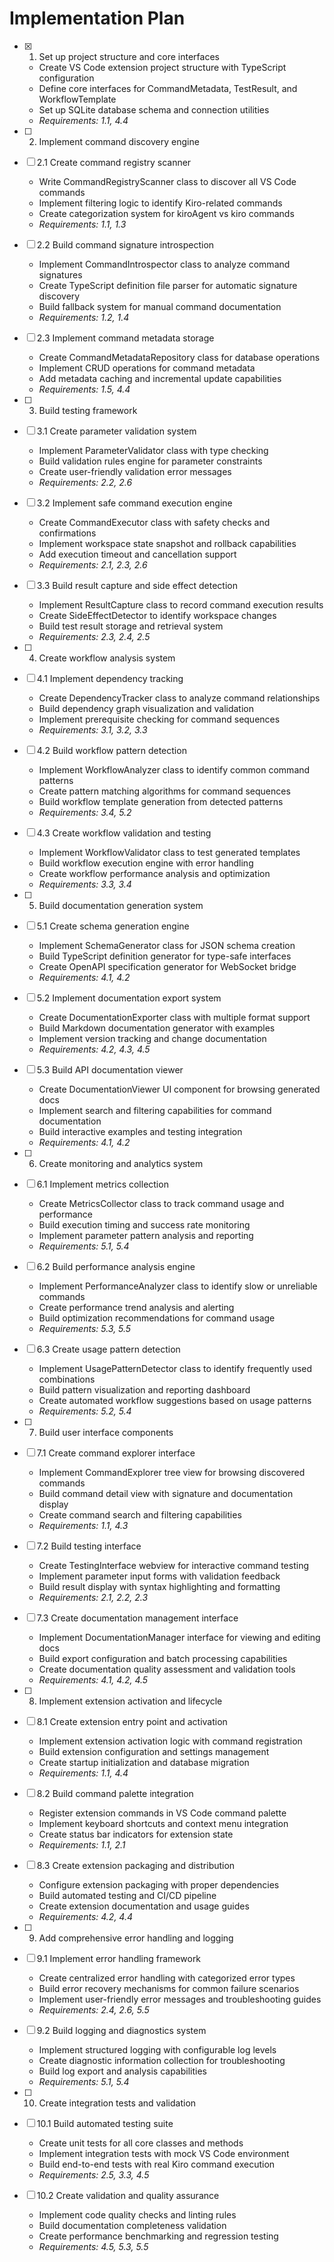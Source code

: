 # Implementation Plan

- [x] 1. Set up project structure and core interfaces
  - Create VS Code extension project structure with TypeScript configuration
  - Define core interfaces for CommandMetadata, TestResult, and WorkflowTemplate
  - Set up SQLite database schema and connection utilities
  - _Requirements: 1.1, 4.4_

- [ ] 2. Implement command discovery engine
- [ ] 2.1 Create command registry scanner
  - Write CommandRegistryScanner class to discover all VS Code commands
  - Implement filtering logic to identify Kiro-related commands
  - Create categorization system for kiroAgent vs kiro commands
  - _Requirements: 1.1, 1.3_

- [ ] 2.2 Build command signature introspection
  - Implement CommandIntrospector class to analyze command signatures
  - Create TypeScript definition file parser for automatic signature discovery
  - Build fallback system for manual command documentation
  - _Requirements: 1.2, 1.4_

- [ ] 2.3 Implement command metadata storage
  - Create CommandMetadataRepository class for database operations
  - Implement CRUD operations for command metadata
  - Add metadata caching and incremental update capabilities
  - _Requirements: 1.5, 4.4_

- [ ] 3. Build testing framework
- [ ] 3.1 Create parameter validation system
  - Implement ParameterValidator class with type checking
  - Build validation rules engine for parameter constraints
  - Create user-friendly validation error messages
  - _Requirements: 2.2, 2.6_

- [ ] 3.2 Implement safe command execution engine
  - Create CommandExecutor class with safety checks and confirmations
  - Implement workspace state snapshot and rollback capabilities
  - Add execution timeout and cancellation support
  - _Requirements: 2.1, 2.3, 2.6_

- [ ] 3.3 Build result capture and side effect detection
  - Implement ResultCapture class to record command execution results
  - Create SideEffectDetector to identify workspace changes
  - Build test result storage and retrieval system
  - _Requirements: 2.3, 2.4, 2.5_

- [ ] 4. Create workflow analysis system
- [ ] 4.1 Implement dependency tracking
  - Create DependencyTracker class to analyze command relationships
  - Build dependency graph visualization and validation
  - Implement prerequisite checking for command sequences
  - _Requirements: 3.1, 3.2, 3.3_

- [ ] 4.2 Build workflow pattern detection
  - Implement WorkflowAnalyzer class to identify common command patterns
  - Create pattern matching algorithms for command sequences
  - Build workflow template generation from detected patterns
  - _Requirements: 3.4, 5.2_

- [ ] 4.3 Create workflow validation and testing
  - Implement WorkflowValidator class to test generated templates
  - Build workflow execution engine with error handling
  - Create workflow performance analysis and optimization
  - _Requirements: 3.3, 3.4_

- [ ] 5. Build documentation generation system
- [ ] 5.1 Create schema generation engine
  - Implement SchemaGenerator class for JSON schema creation
  - Build TypeScript definition generator for type-safe interfaces
  - Create OpenAPI specification generator for WebSocket bridge
  - _Requirements: 4.1, 4.2_

- [ ] 5.2 Implement documentation export system
  - Create DocumentationExporter class with multiple format support
  - Build Markdown documentation generator with examples
  - Implement version tracking and change documentation
  - _Requirements: 4.2, 4.3, 4.5_

- [ ] 5.3 Build API documentation viewer
  - Create DocumentationViewer UI component for browsing generated docs
  - Implement search and filtering capabilities for command documentation
  - Build interactive examples and testing integration
  - _Requirements: 4.1, 4.2_

- [ ] 6. Create monitoring and analytics system
- [ ] 6.1 Implement metrics collection
  - Create MetricsCollector class to track command usage and performance
  - Build execution timing and success rate monitoring
  - Implement parameter pattern analysis and reporting
  - _Requirements: 5.1, 5.4_

- [ ] 6.2 Build performance analysis engine
  - Implement PerformanceAnalyzer class to identify slow or unreliable commands
  - Create performance trend analysis and alerting
  - Build optimization recommendations for command usage
  - _Requirements: 5.3, 5.5_

- [ ] 6.3 Create usage pattern detection
  - Implement UsagePatternDetector class to identify frequently used combinations
  - Build pattern visualization and reporting dashboard
  - Create automated workflow suggestions based on usage patterns
  - _Requirements: 5.2, 5.4_

- [ ] 7. Build user interface components
- [ ] 7.1 Create command explorer interface
  - Implement CommandExplorer tree view for browsing discovered commands
  - Build command detail view with signature and documentation display
  - Create command search and filtering capabilities
  - _Requirements: 1.1, 4.3_

- [ ] 7.2 Build testing interface
  - Create TestingInterface webview for interactive command testing
  - Implement parameter input forms with validation feedback
  - Build result display with syntax highlighting and formatting
  - _Requirements: 2.1, 2.2, 2.3_

- [ ] 7.3 Create documentation management interface
  - Implement DocumentationManager interface for viewing and editing docs
  - Build export configuration and batch processing capabilities
  - Create documentation quality assessment and validation tools
  - _Requirements: 4.1, 4.2, 4.5_

- [ ] 8. Implement extension activation and lifecycle
- [ ] 8.1 Create extension entry point and activation
  - Implement extension activation logic with command registration
  - Build extension configuration and settings management
  - Create startup initialization and database migration
  - _Requirements: 1.1, 4.4_

- [ ] 8.2 Build command palette integration
  - Register extension commands in VS Code command palette
  - Implement keyboard shortcuts and context menu integration
  - Create status bar indicators for extension state
  - _Requirements: 1.1, 2.1_

- [ ] 8.3 Create extension packaging and distribution
  - Configure extension packaging with proper dependencies
  - Build automated testing and CI/CD pipeline
  - Create extension documentation and usage guides
  - _Requirements: 4.2, 4.4_

- [ ] 9. Add comprehensive error handling and logging
- [ ] 9.1 Implement error handling framework
  - Create centralized error handling with categorized error types
  - Build error recovery mechanisms for common failure scenarios
  - Implement user-friendly error messages and troubleshooting guides
  - _Requirements: 2.4, 2.6, 5.5_

- [ ] 9.2 Build logging and diagnostics system
  - Implement structured logging with configurable log levels
  - Create diagnostic information collection for troubleshooting
  - Build log export and analysis capabilities
  - _Requirements: 5.1, 5.4_

- [ ] 10. Create integration tests and validation
- [ ] 10.1 Build automated testing suite
  - Create unit tests for all core classes and methods
  - Implement integration tests with mock VS Code environment
  - Build end-to-end tests with real Kiro command execution
  - _Requirements: 2.5, 3.3, 4.5_

- [ ] 10.2 Create validation and quality assurance
  - Implement code quality checks and linting rules
  - Build documentation completeness validation
  - Create performance benchmarking and regression testing
  - _Requirements: 4.5, 5.3, 5.5_